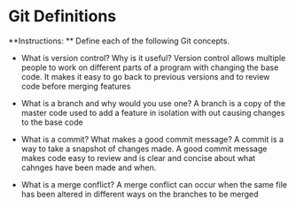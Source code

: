# Git Definitions

**Instructions: ** Define each of the following Git concepts.

* What is version control?  Why is it useful?
Version control allows multiple people to work on different parts of a program with changing the base code. It makes it easy to go back to previous versions and to review code before merging features

* What is a branch and why would you use one?
A branch is a copy of the master code used to add a feature in isolation with out causing changes to the base code

* What is a commit? What makes a good commit message?
A commit is a way to take a snapshot of changes made. A good commit message makes code easy to review and is clear and concise about what cahnges have been made and when.

* What is a merge conflict?
A merge conflict can occur when the same file has been altered in different ways on the branches to be merged